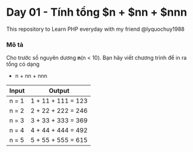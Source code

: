 # Day 01 - Tính tổng $n + $nn + $nnn
This repository to Learn PHP everyday with my friend @lyquochuy1988

### Mô tả

Cho trước số nguyên dương **n**(n < 10). Bạn hãy viết chương trình để in ra tổng có dạng

- n + nn + nnn

| Input | Output |
| ---   | ---    |
| n = 1 | 1 + 11 + 111 = 123 |
| n = 2 | 2 + 22 + 222 = 246 |
| n = 3 | 3 + 33 + 333 = 369 |
| n = 4 | 4 + 44 + 444 = 492 |
| n = 5 | 5 + 55 + 555 = 615 |
